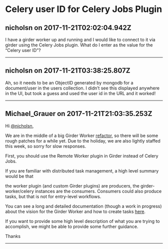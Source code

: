 # Celery user ID for Celery Jobs Plugin

## nicholsn on 2017-11-21T02:02:04.942Z

I have a girder worker up and running and I would like to connect to it via girder using the Celery Jobs plugin. What do I enter as the value for the “Celery user ID”?


---

## nicholsn on 2017-11-21T03:38:25.807Z

Ah, so it needs to be an ObjectID generated by mongodb for a document/user in the users collection. I didn’t see this displayed anywhere in the UI, but took a guess and used the user id in the URL and it worked!


---

## Michael_Grauer on 2017-11-21T21:03:35.253Z

Hi [@nicholsn](/u/nicholsn),


We are in the middle of a big Girder Worker [refactor](https://github.com/girder/girder_worker/milestone/1), so there will be some rough patches for a while yet. Due to the holiday, we are also lightly staffed this week, so sorry for slow responses.


First, you should use the Remote Worker plugin in Girder instead of Celery Jobs.


If you are familiar with distributed task management, a high level summary would be that  

the worker plugin (and custom Girder plugins) are producers, the girder\-worker/celery instances are the consumers. Consumers could also produce tasks, but that is not for entry\-level workflows.


You can see a long and detailed documentation (though a work in progress) about the vision for the Girder Worker and how to create tasks [here](https://github.com/girder/girder_worker/blob/master/tests/integration/HACKING.md#how-do-i-write-a-custom-celery-task-for-girder-worker).


If you want to provide some high level description of what you are trying to accomplish, we might be able to provide some further guidance.


Thanks


---

